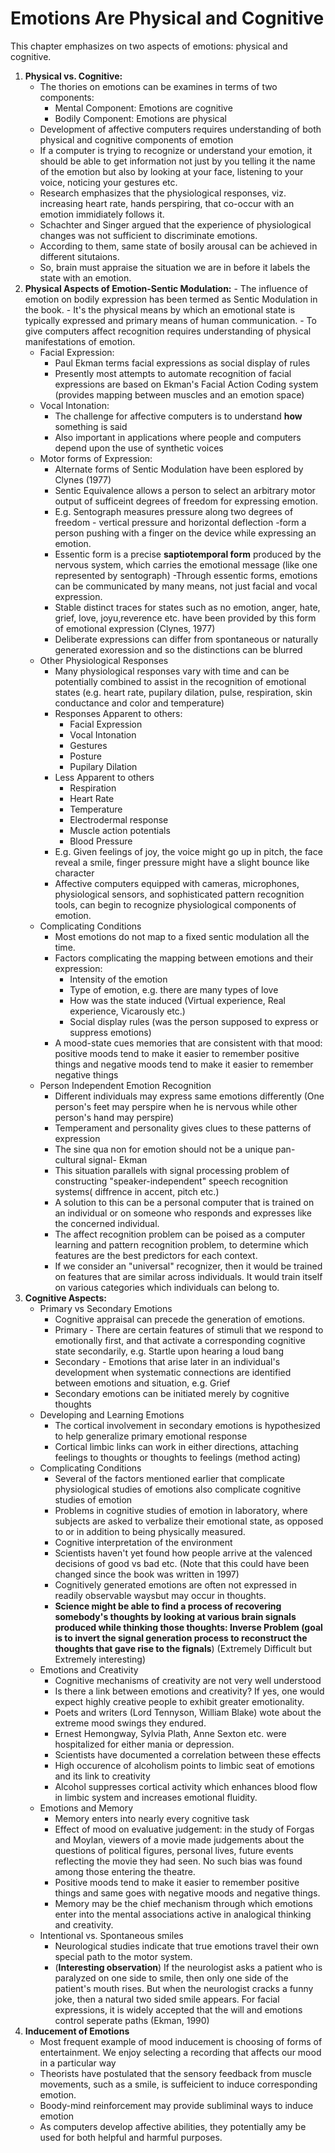 # Emotions Are Physical and Cognitive

This chapter emphasizes on two aspects of emotions: physical and cognitive.

1. **Physical vs. Cognitive:**
	- The thories on emotions can be examines in terms of two components:
		- Mental Component: Emotions are cognitive
		- Bodily Component: Emotions are physical
	- Development of affective computers requires understanding of both physical and cognitive components of emotion
	- If a computer is trying to recognize or understand your emotion, it should be able to get information not just by you telling it the name of the emotion but also by looking at your face, listening to your voice, noticing your gestures etc.
	- Research emphasizes that the physiological responses, viz. increasing heart rate, hands perspiring, that co-occur with an emotion immidiately follows it.
	- Schachter and Singer argued that the experience of physiological changes was not sufficient to discriminate emotions.
	- According to them, same state of bosily arousal can be achieved in different situtaions.
	- So, brain must appraise the situation we are in before it labels the state with an emotion.
2. **Physical Aspects of Emotion-Sentic Modulation:** 
		- The influence of emotion on bodily expression has been termed as Sentic Modulation in the book.
		- It's the physical means by which an emotional state is typically expressed and primary means of human communication.
		- To give computers affect recognition requires understanding of physical manifestations of emotion.
	* Facial Expression:
		- Paul Ekman terms facial expressions as social display of rules
		- Presently most attempts to automate recognition of facial expressions are based on Ekman's Facial Action Coding system (provides mapping between muscles and an emotion space)
	* Vocal Intonation:
		- The challenge for affective computers is to understand **how** something is said
		- Also important in applications where people and computers depend upon the use of synthetic voices
	* Motor forms of Expression:
		- Alternate forms of Sentic Modulation have been esplored by Clynes (1977)
		- Sentic Equivalence allows a person to select an arbitrary motor output of sufficeint degrees of freedom for expressing emotion.
		- E.g. Sentograph measures pressure along two degrees of freedom - vertical pressure and horizontal deflection -form a person pushing with a finger on the device while expressing an emotion.
		- Essentic form is a precise **saptiotemporal form** produced by the nervous system, which carries the emotional message (like one represented by sentograph)
		-Through essentic forms, emotions can be communicated by many means, not just facial and vocal expression.
		- Stable distinct traces for states such as no emotion, anger, hate, grief, love, joyu,reverence etc. have been provided by this form of emotional expression (Clynes, 1977)
		- Deliberate expressions can differ from spontaneous or naturally generated exoression and so the distinctions can be blurred
	* Other Physiological Responses
		- Many physiological responses vary with time and can be potentially combined to assist in the recognition of emotional states (e.g. heart rate, pupilary dilation, pulse, respiration, skin conductance and color and temperature)
		- Responses Apparent to others:
			* Facial Expression
			* Vocal Intonation
			* Gestures
			* Posture
			* Pupilary Dilation
		- Less Apparent to others
			* Respiration
			* Heart Rate
			* Temperature
			* Electrodermal response
			* Muscle action potentials
			* Blood Pressure
		- E.g. Given feelings of joy, the voice might go up in pitch, the face reveal a smile, finger pressure might have a slight bounce like character
		- Affective computers equipped with cameras, microphones, physiological sensors, and sophisticated pattern recognition tools, can begin to recognize physiological components of emotion.
	* Complicating Conditions
		- Most emotions do not map to a fixed sentic modulation all the time.
		- Factors complicating the mapping between emotions and their expression: 	
			* Intensity of the emotion
			* Type of emotion, e.g. there are many types of love
			* How was the state induced (Virtual experience, Real experience, Vicarously etc.)
			* Social display rules (was the person supposed to express or suppress emotions)
		- A mood-state cues memories that are consistent with that mood: positive moods tend to make it easier to remember positive things and negative moods tend to make it easier to remember negative things	
	* Person Independent Emotion Recognition
		- Different individuals may express same emotions differently (One person's feet may perspire when he is nervous while other person's hand may perspire)
		- Temperament and personality gives clues to these patterns of expression
		- The sine qua non for emotion should not be a unique pan-cultural signal- Ekman
		- This situation parallels with signal processing problem of constructing "speaker-independent" speech recognition systems( diffrence in accent, pitch etc.)
		- A solution to this can be a personal computer that is trained on an individual or on someone who responds and expresses like the concerned individual.
		- The affect recognition problem can be poised as a computer learning and pattern recognition problem, to determine which features are the best predictors for each context.
		- If we consider an "universal" recognizer, then it would be trained on features that are similar across individuals. It would train itself on various categories which individuals can belong to.
3. **Cognitive Aspects:**
	* Primary vs Secondary Emotions
		- Cognitive appraisal can precede the generation of emotions.
		- Primary - There are certain features of stimuli that we respond to emotionally first, and that activate a corresponding cognitive state secondarily, e.g. Startle upon hearing a loud bang
		- Secondary - Emotions that arise later in an individual's development when systematic connections are identified between emotions and situation, e.g. Grief
		- Secondary emotions can be initiated merely by cognitive thoughts
	* Developing and Learning Emotions
		- The cortical involvement in secondary emotions is hypothesized to help generalize primary emotional response
		- Cortical limbic links can work in either directions, attaching feelings to thoughts or thoughts to feelings (method acting)
	* Complicating Conditions
		- Several of the factors mentioned earlier that complicate physiological studies of emotions also complicate cognitive studies of emotion
		- Problems in cognitive studies of emotion in laboratory, where subjects are asked to verbalize their emotional state, as opposed to or in addition to being physically measured.
		- Cognitive interpretation of the environment
		- Scientists haven't yet found how people arrive at the valenced decisions of good vs bad etc. (Note that this could have been changed since the book was written in 1997)
		- Cognitively generated emotions are often not expressed in readily observable waysbut may occur in thoughts.
		- **Science might be able to find a process of recovering somebody's thoughts by looking at various brain signals produced while thinking those thoughts: Inverse Problem (goal is to invert the signal generation process to reconstruct the thoughts that gave rise to the fignals**) (Extremely Difficult but Extremely interesting)
	* Emotions and Creativity
		- Cognitive mechanisms of creativity are not very well understood
		- Is there a link between emotions and creativity? If yes, one would expect highly creative people to exhibit greater emotionality.
		- Poets and writers (Lord Tennyson, William Blake) wote about the extreme mood swings they endured.
		- Ernest Hemongway, Sylvia Plath, Anne Sexton etc. were hospitalized for either mania or depression.
		- Scientists have documented a correlation between these effects
		- High occurence of alcoholism points to limbic seat of emotions and its link to creativity
		- Alcohol suppresses cortical activity which enhances blood flow in limbic system and increases emotional fluidity.
	* Emotions and Memory
		- Memory enters into nearly every cognitive task
		- Effect of mood on evaluative judgement: in the study of Forgas and Moylan, viewers of a movie made judgements about the questions of political figures, personal lives, future events reflecting the movie they had seen. No such bias was found among those entering the theatre.
		- Positive moods tend to make it easier to remember positive things and same goes with negative moods and negative things.
		- Memory may be the chief mechanism through which emotions enter into the mental associations active in analogical thinking and creativity.
	* Intentional vs. Spontaneous smiles
		- Neurological studies indicate that true emotions travel their own special path to the motor system.
		- (**Interesting observation**) If the neurologist asks a patient who is paralyzed on one side to smile, then only one side of the patient's mouth rises. But when the neurologist cracks a funny joke, then a natural two sided smile appears.
		For facial expressions, it is widely accepted that the will and emotions control seperate paths (Ekman, 1990)
4. **Inducement of Emotions**
	- Most frequent example of mood inducement is choosing of forms of entertainment. We enjoy selecting a recording that affects our mood in a particular way
	- Theorists have postulated that the sensory feedback from muscle movements, such as a smile, is suffeicient to induce corresponding emotion.
	- Boody-mind reinforcement may provide subliminal ways to induce emotion
	- As computers develop affective abilities, they potentially amy be used for both helpful and harmful purposes.
